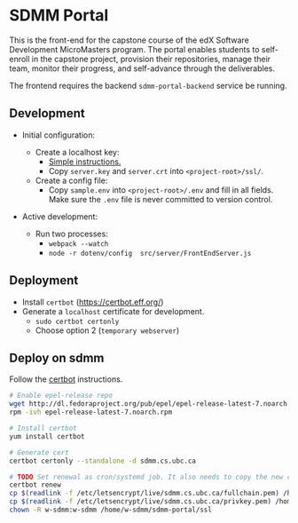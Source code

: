 # SDMM Portal

This is the front-end for the capstone course of the edX Software Development MicroMasters program. The portal enables students to self-enroll in the capstone project, provision their repositories, manage their team, monitor their progress, and self-advance through the deliverables.

The frontend requires the backend `sdmm-portal-backend` service be running.

## Development

* Initial configuration:
    * Create a localhost key: 
    	* [Simple instructions.](https://gist.github.com/oslego/f13e136ffeaa6174289a)
        * Copy `server.key` and `server.crt` into `<project-root>/ssl/`.
    * Create a config file:
        * Copy `sample.env` into `<project-root>/.env` and fill in all fields. Make sure the `.env` file is never committed to version control.

* Active development:
    * Run two processes:
        * `webpack --watch`
        * `node -r dotenv/config  src/server/FrontEndServer.js`

## Deployment

* Install `certbot` (https://certbot.eff.org/)
* Generate a `localhost` certificate for development.
    * `sudo certbot certonly`
    * Choose option 2 (`temporary webserver`)



## Deploy on sdmm

Follow the [certbot](https://certbot.eff.org/#centosrhel7-other) instructions.

```sh
# Enable epel-release repo
wget http://dl.fedoraproject.org/pub/epel/epel-release-latest-7.noarch.rpm
rpm -ivh epel-release-latest-7.noarch.rpm

# Install certbot
yum install certbot

# Generate cert
certbot certonly --standalone -d sdmm.cs.ubc.ca

# TODO Set renewal as cron/systemd job. It also needs to copy the new certs to /home/w-sdmm/sdmm-portal
certbot renew
cp $(readlink -f /etc/letsencrypt/live/sdmm.cs.ubc.ca/fullchain.pem) /home/w-sdmm/sdmm-portal/ssl/fullchain.pem
cp $(readlink -f /etc/letsencrypt/live/sdmm.cs.ubc.ca/privkey.pem) /home/w-sdmm/sdmm-portal/ssl/privkey.pem
chown -R w-sdmm:w-sdmm /home/w-sdmm/sdmm-portal/ssl
```